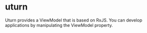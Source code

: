 # uturn

Uturn provides a ViewModel that is based on RxJS.
You can develop applications by manipulating the ViewModel property.
